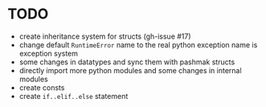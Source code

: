 # TODO

- create inheritance system for structs (gh-issue #17)
- change default `RuntimeError` name to the real python exception name is exception system
- some changes in datatypes and sync them with pashmak structs
- directly import more python modules and some changes in internal modules
- create consts
- create `if..elif..else` statement
